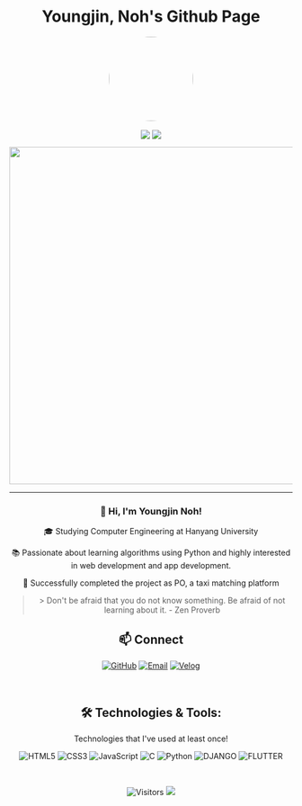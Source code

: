 <h1 align="center">Youngjin, Noh's Github Page</h1>
<p align="center">
  <img src="[([https://avatars.githubusercontent.com/u/133024268?v=4)](https://github.com/account)" width="150" style="border-radius: 50%;">
</p>
<p align="center">
  <img align='center' src="https://mazandi.herokuapp.com/api?handle=emzmfdudwls&theme=cold">
  <img align='center' src="http://mazassumnida.wtf/api/v2/generate_badge?boj=emzmfdudwls">
</p>
<p align="center">
  <img src="#" width = "600">
</p>
<div align="center">   
  <hr>
  <h3>👋 Hi, I'm Youngjin Noh!</h3>
  <p>🎓 Studying Computer Engineering at Hanyang University</p>
  <p>📚 Passionate about learning algorithms using Python and highly interested in web development and app development.</p>
  <p>🌟 Successfully completed the project as PO, a taxi matching platform</p>
  <blockquote>
> Don't be afraid that you do not know something. Be afraid of not learning about it. - Zen Proverb
  </blockquote>
  <h2 align="center">📫 Connect</h2>
<p align="center">
  <a href="https://github.com/yyoungjin" target="_blank"><img alt="GitHub" src="https://img.shields.io/badge/GitHub-100000?style=for-the-badge&logo=github&logoColor=white" /></a>
  <a href="mailto:emzmfdudwls@naver.com" target="_blank"><img alt="Email" src="https://img.shields.io/badge/Email-D14836?style=for-the-badge&logo=gmail&logoColor=white" /></a>
  <a href="https://velog.io/@yyoungjin" target="_blank"><img alt="Velog" src="https://img.shields.io/badge/Velog-20C997?style=for-the-badge&logo=velog&logoColor=white" /></a>
</p>

  <br>
  <h2>🛠️ Technologies & Tools:</h2>
  <p>Technologies that I've used at least once!</p>
  <img src="https://img.shields.io/badge/HTML5-E34F26?style=for-the-badge&logo=html5&logoColor=white" alt="HTML5" />
  <img src="https://img.shields.io/badge/CSS3-1572B6?style=for-the-badge&logo=css3&logoColor=white" alt="CSS3" />
  <img src="https://img.shields.io/badge/JavaScript-F7DF1E?style=for-the-badge&logo=javascript&logoColor=black" alt="JavaScript" />
  <img src="https://img.shields.io/badge/C-A8B9CC?style=for-the-badge&logo=c&logoColor=black" alt="C" />
  <img src="https://img.shields.io/badge/Python-3776AB?style=for-the-badge&logo=python&logoColor=white" alt="Python" />
  <img src="https://img.shields.io/badge/Django-092E20?style=for-the-badge&logo=Django&logoColor=white" alt="DJANGO" />
  <img src="https://img.shields.io/badge/FLUTTER-0000FF?style=for-the-badge&logo=FLUTTER&logoColor=white" alt="FLUTTER" />
</div>
<p>&nbsp;</p>
<p align="center">
  <img src="https://komarev.com/ghpvc/?username=yyoungjin&color=blue&style=flat-square" alt="Visitors">
  <img src="https://hits.seeyoufarm.com/api/count/incr/badge.svg?url=https%3A%2F%2Fgithub.com%2Fyyoungjin&count_bg=%2379C83D&title_bg=%23555555&icon=&icon_color=%23E7E7E7&title=hits&edge_flat=false">
</p>
